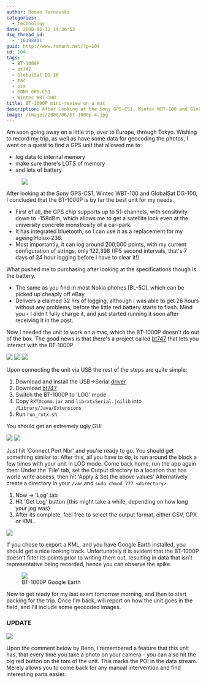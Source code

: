 ```yaml
---
author: Roman Tarnavski
categories:
  - technology
date: 2008-06-12 14:36:53
dsq_thread_id:
  - '16198401'
guid: http://www.romant.net/?p=104
id: 104
tags:
  - BT-1000P
  - bt747
  - GlobalSat DG-10
  - mac
  - osx
  - SONY GPS-CS1
  - Wintec WBT-100
title: BT-1000P mini-review on a mac
description: After looking at the Sony GPS-CS1, Wintec WBT-100 and GlobalSat DG-100, I concluded that the BT-1000P is by far the best unit for my needs.
image: /images/2008/06/bt-1000p-4.jpg
---
```


Am soon going away on a little trip, over to Europe, through Tokyo. Wishing to record my trip, as well as have some data for geocoding the photos, I went on a quest to find a GPS unit that allowed me to:

* log data to internal memory
* make sure there's LOTS of memory
* and lots of battery

<figure>
  <img src="/images/2008/06/bt-1000p-4.jpg">
</figure>

After looking at the Sony GPS-CS1, Wintec WBT-100 and GlobalSat DG-100, I concluded that the BT-1000P is by far the best unit for my needs.

* First of all, the GPS chip supports up to 51-channels, with sensitivity down to -158dBm, which allows me to get a satellite lock even at the university concrete monstrosity of a car-park.
* It has integrated bluetooth, so I can use it as a replacement for my ageing Holux-236.
* Most importantly, it can log around 200,000 points, with my current configuration of strings, only 122,398 (@5 second intervals, that's 7 days of 24 hour logging before I have to clear it!)

What pushed me to purchasing after looking at the specifications though is the battery.

* The same as you find in most Nokia phones [BL-5C], which can be picked up cheaply off eBay
* Delivers a claimed 32 hrs of logging, although I was able to get 26 hours without any problems, before the little red battery starts to flash. Mind you - I didn't fully charge it, and just started running it soon after receiving it in the post.

Now I needed the unit to work on a mac, which the BT-1000P doesn't do out of the box. The good news is that there's a project called [bt747](http://bt747.wiki.sourceforge.net/) that lets you interact with the BT-1000P.

![](/images/2008/06/bt-1000p-3.jpg)
![](/images/2008/06/bt-1000p-5.jpg)
![](/images/2008/06/bt-1000p-2.jpg)

Upon connecting the unit via USB the rest of the steps are quite simple:

1. Download and install the USB->Serial [driver](http://www.silabs.com/tgwWebApp/public/web_content/products/Microcontrollers/USB/en/mcu_vcp.htm)
2. Download [bt747](http://bt747.wiki.sourceforge.net/)
3. Switch the BT-1000P to 'LOG' mode
4. Copy `RXTXcomm.jar` and `librxtxSerial.jnilib` into `/Library/Java/Extensions`
5. Run `run_rxtx.sh`

You should get an extremely ugly GUI

![](/images/2008/06/bt747.jpg)
![](/images/2008/06/bt747_connected.jpg)

Just hit 'Connect Port Nbr' and you're ready to go. You should get something similar to: After this, all you have to do, is run around the block a few times with your unit in LOG mode. Come back home, run the app again then: Under the 'File' tab, set the Output directory to a location that has world write access, then hit 'Apply & Set the above values' Alternatively create a directory in your `/var` and `sudo chmod 777 <directory>`.

1. Now -> 'Log' tab
2. Hit 'Get Log' button {this might take a while, depending on how long your jog was}
3. After its complete, feel free to select the output format, either CSV, GPX or KML.

![](/images/2008/06/bt747_getting_log.jpg)
  
If you chose to export a KML, and you have Google Earth installed, you should get a nice looking track. Unfortunately it is evident that the BT-1000P doesn't filter its points prior to writing them out, resulting in data that isn't representative being recorded, hence you can observe the spike.


<figure>
  <img src="/images/2008/06/picture-3.jpg">
  <figcaption>BT-1000P Google Earth</figcaption>
</figure>

Now to get ready for my last exam tomorrow morning, and then to start packing for the trip. Once I'm back, will report on how the unit goes in the field, and I'll include some geocoded images.

### UPDATE

![](/images/2008/06/bt-1000p.jpg)

Upon the comment below by Benn, I remembered a feature that this unit has, that every time you take a photo on your camera - you can also hit the big red button on the tom of the unit. This marks the POI in the data stream. Merely allows you to come back for any manual intervention and find interesting parts easier.